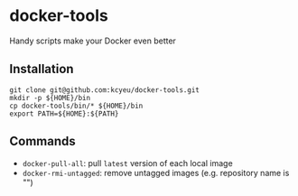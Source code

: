 # docker-tools
Handy scripts make your Docker even better

## Installation

```
git clone git@github.com:kcyeu/docker-tools.git
mkdir -p ${HOME}/bin
cp docker-tools/bin/* ${HOME}/bin
export PATH=${HOME}:${PATH}
```

## Commands
 * ```docker-pull-all```: pull ```latest``` version of each local image
 * ```docker-rmi-untagged```: remove untagged images (e.g. repository name is "<none>")
